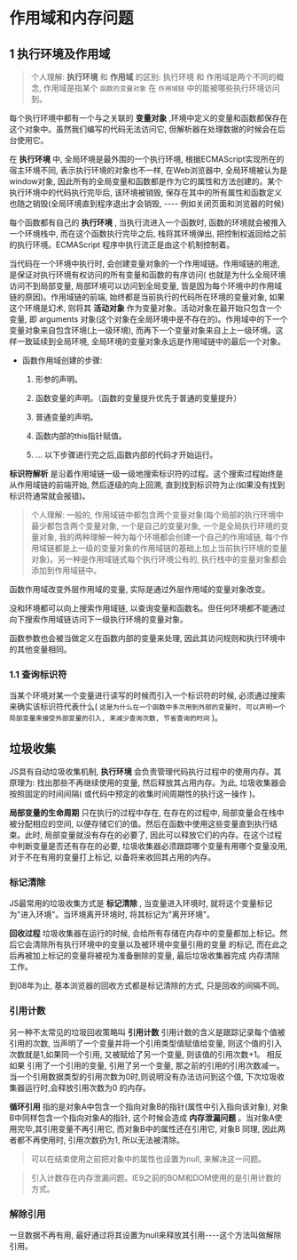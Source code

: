 #  作用域和内存问题

##  1 执行环境及作用域

> 个人理解: **执行环境** 和 **作用域** 的区别: 执行环境 和 作用域是两个不同的概念, 作用域是指某个 `函数的变量对象` 在 `作用域链` 中的能被哪些执行环境访问到。

每个执行环境中都有一个与之关联的 **变量对象** ,环境中定义的变量和函数都保存在这个对象中。虽然我们编写的代码无法访问它, 但解析器在处理数据的时候会在后台使用它。

在 **执行环境** 中, 全局环境是最外围的一个执行环境, 根据ECMAScript实现所在的宿主环境不同, 表示执行环境的对象也不一样, 在Web浏览器中, 全局环境被认为是window对象, 因此所有的全局变量和函数都是作为它的属性和方法创建的。某个执行环境中的代码执行完毕后, 该环境被销毁, 保存在其中的所有属性和函数定义也随之销毁(全局环境直到程序退出才会销毁, ---- 例如关闭页面和浏览器的时候)

每个函数都有自己的 **执行环境** , 当执行流进入一个函数时, 函数的环境就会被推入一个环境栈中, 而在这个函数执行完毕之后, 栈将其环境弹出, 把控制权返回给之前的执行环境。ECMAScript 程序中执行流正是由这个机制控制着。

当代码在一个环境中执行时, 会创建变量对象的一个作用域链。作用域链的用途, 是保证对执行环境有权访问的所有变量和函数的有序访问( 也就是为什么全局环境访问不到局部变量, 局部环境可以访问到全局变量, 皆是因为每个环境中的作用域链的原因)。作用域链的前端, 始终都是当前执行的代码所在环境的变量对象, 如果这个环境是幻术, 则将其 **活动对象** 作为变量对象。活动对象在最开始只包含一个变量, 即 arguments 对象(这个对象在全局环境中是不存在的)。作用域中的下一个变量对象来自包含环境(上一级环境), 而再下一个变量对象来自上上一级环境。这样一致延续到全局环境, 全局环境的变量对象永远是作用域链中的最后一个对象。

+  函数作用域创建的步骤:

    1. 形参的声明。

    2. 函数变量的声明。（函数的变量提升优先于普通的变量提升）

    3. 普通变量的声明。

    4. 函数内部的this指针赋值。

    5. ... 以下步骤进行完之后,函数内部的代码才开始运行。

**标识符解析** 是沿着作用域链一级一级地搜索标识符的过程。这个搜索过程始终是从作用域链的前端开始, 然后逐级的向上回溯, 直到找到标识符为止(如果没有找到标识符通常就会报错)。

> 个人理解: 一般的, 作用域链中都包含两个变量对象(每个局部的执行环境中最少都包含两个变量对象, 一个是自己的变量对象, 一个是全局执行环境的变量对象, 我的两种理解一种为每个环境都会创建一个自己的作用域链, 每个作用域链都是上一级的变量对象的作用域链的基础上加上当前执行环境的变量对象)。另一种是作用域链式每个执行环境公有的, 执行栈中的变量对象都会添加到作用域链中。

函数作用域改变外层作用域的变量, 实际是通过外层作用域的变量对象改变。

没和环境都可以向上搜索作用域链, 以查询变量和函数名。但任何环境都不能通过向下搜索作用域链访问下一级执行环境的变量对象。

函数参数也会被当做定义在函数内部的变量来处理, 因此其访问规则和执行环境中的其他变量相同。

### 1.1 查询标识符

当某个环境对某一个变量进行读写的时候而引入一个标识符的时候, 必须通过搜索来确实该标识符代表什么( `这是为什么在一个函数中多次用到外部的变量时, 可以声明一个局部变量来接受外部变量的引入, 来减少查询次数, 节省查询的时间` )。


##  垃圾收集

JS具有自动垃圾收集机制, **执行环境** 会负责管理代码执行过程中的使用内存。其原理为: 找出那些不再继续使用的变量, 然后释放其占用内存。为此, 垃圾收集器会按照固定的时间间隔( 或代码中预定的收集时间周期性的执行这一操作 )。

**局部变量的生命周期** 只在执行的过程中存在, 在存在的过程中, 局部变量会在栈中被分配相应的空间, 以便存储它们的值。然后在函数中使用这些变量直到执行结束。此时, 局部变量就没有存在的必要了, 因此可以释放它们的内存。在这个过程中判断变量是否还有存在的必要, 垃圾收集器必须跟踪哪个变量有用哪个变量没用, 对于不在有用的变量打上标记, 以备将来收回其占用的内存。

###  标记清除

JS最常用的垃圾收集方式是 **标记清除** , 当变量进入环境时, 就将这个变量标记为"进入环境"。当环境离开环境时, 将其标记为"离开环境"。

**回收过程** 垃圾收集器在运行的时候, 会给所有存储在内存中的变量都加上标记。然后它会清除所有执行环境中的变量以及被环境中变量引用的变量 的标记, 而在此之后再被加上标记的变量将被视为准备删除的变量, 最后垃圾收集器完成 内存清除 工作。

到08年为止, 基本浏览器的回收方式都是标记清除的方式, 只是回收的间隔不同。

###  引用计数

另一种不太常见的垃圾回收策略叫 **引用计数** 引用计数的含义是跟踪记录每个值被引用的次数, 当声明了一个变量并将一个引用类型值赋值给变量, 则这个值的引入次数就是1,如果同一个引用, 又被赋给了另一个变量, 则该值的引用次数+1。 相反如果 引用了一个引用的变量, 引用了另一个变量, 那之前的引用的引用次数减一。 当一个引用数据类型的引用次数为0时,则说明没有办法访问到这个值, 下次垃圾收集器运行时,会释放引用次数为0 的内存。

**循环引用** 指的是对象A中包含一个指向对象B的指针(属性中引入指向该对象), 对象B中同样包含一个指向对象A的指针, 这个时候会造成 **内存泄漏问题** 。当对象A使用完毕,其引用变量不再引用它, 而对象B中的属性还在引用它, 对象B 同理, 因此两者都不再使用时, 引用次数扔为1, 所以无法被清除。

> 可以在结束使用之前把对象中的属性也设置为null, 来解决这一问题。

> 引入计数存在内存泄漏问题。IE9之前的BOM和DOM使用的是引用计数的方式。

###  解除引用

一旦数据不再有用, 最好通过将其设置为null来释放其引用----这个方法叫做解除引用。